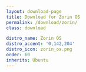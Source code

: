 ```yaml
---
layout: download-page
title: Download for Zorin OS
permalink: /download/zorin/
class: download

distro_name: Zorin OS
distro_accent: '0,142,204'
distro_icon: zorin_os.png
order: 60
inherits: Ubuntu
---
```

